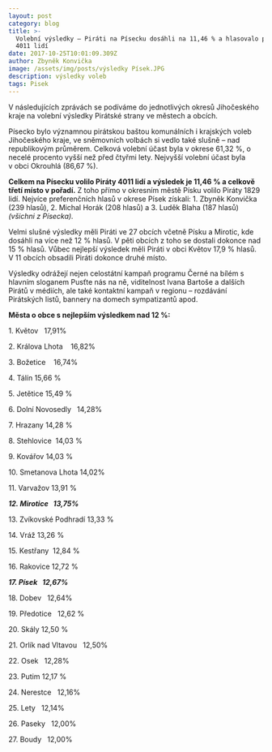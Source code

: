 ```yaml
---
layout: post
category: blog
title: >-
  Volební výsledky – Piráti na Písecku dosáhli na 11,46 % a hlasovalo pro ně
  4011 lidí
date: 2017-10-25T10:01:09.309Z
author: Zbyněk Konvička
image: /assets/img/posts/výsledky Písek.JPG
description: výsledky voleb
tags: Pisek
---
```

V následujících
zprávách se podíváme do jednotlivých okresů Jihočeského kraje na volební
výsledky Pirátské strany ve městech a obcích.

Písecko bylo významnou pirátskou baštou komunálních
i krajských voleb Jihočeského kraje, ve sněmovních volbách si vedlo také slušně
– nad republikovým průměrem. Celková volební účast byla v okrese 61,32 %, o
necelé procento vyšší než před čtyřmi lety. Nejvyšší volební účast byla
v obci Okrouhlá (86,67 %).

**Celkem
na Písecku volilo Piráty 4011 lidí a výsledek je 11,46 % a celkově třetí místo
v pořadí.** Z toho přímo v okresním městě
Písku volilo Piráty 1829 lidí. Nejvíce preferenčních hlasů v okrese Písek získali:
1\. Zbyněk Konvička (239 hlasů), 2. Michal Horák (208 hlasů) a 3. Luděk Blaha
\(187 hlasů) *(všichni z Písecka).*

Velmi slušné výsledky měli Piráti ve 27 obcích
včetně Písku a Mirotic, kde dosáhli na více než 12 % hlasů. V pěti obcích
z toho se dostali dokonce nad 15 % hlasů. Vůbec nejlepší výsledek měli
Piráti v obci Květov 17,9 % hlasů. V 11 obcích obsadili Piráti
dokonce druhé místo.

Výsledky odrážejí nejen celostátní kampaň programu
Černé na bílém s hlavním sloganem Pusťte nás na ně, viditelnost Ivana Bartoše a
dalších Pirátů v médiích, ale také kontaktní kampaň v regionu –
rozdávání Pirátských listů, bannery na domech sympatizantů apod.

**Města
o obce s nejlepším výsledkem nad 12 %:**

1\. Květov  
17,91%

2\. Králova Lhota   
16,82%

3\. Božetice   
16,74%

4\. Tálín 15,66 %

5\. Jetětice 15,49 %

6\. Dolní Novosedly  
14,28%

7\. Hrazany 14,28 %

8\. Stehlovice 
14,03 %

9\. Kovářov 14,03 %

10\. Smetanova Lhota 14,02%

11\. Varvažov 13,91 %

***12.
Mirotice   13,75%***

13\. Zvíkovské Podhradí 13,33 %

14\. Vráž 13,26 %

15\. Kestřany  12,84
\%

16\. Rakovice 12,72 %

***17.
Písek   12,67%***

18\. Dobev  
12,64%

19\. Předotice  
12,62 %

20\. Skály 12,50 %

21\. Orlík nad Vltavou   12,50%

22\. Osek  
12,28%

23\. Putim 12,17 %

24\. Nerestce  
12,16%

25\. Lety  
12,14%

26\. Paseky  
12,00%

27\. Boudy  
12,00%
